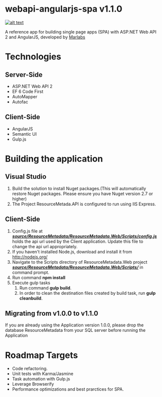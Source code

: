 webapi-angularjs-spa v1.1.0
====================

[![alt text](http://www.marlabs.com/sites/default/files/logo.png "Marlabs")](http://www.marlabs.com)

A reference app for building single page apps (SPA) with ASP.NET Web API 2 and AngularJS, developed by [Marlabs](http://www.marlabs.com)

Technologies
============

Server-Side
-----------

* ASP.NET Web API 2
* EF 6 Code First 
* AutoMapper
* Autofac

Client-Side
-----------

* AngularJS
* Semantic UI
* Gulp.js

Building the application
============

Visual Studio
-----------

1. Build the solution to install Nuget packages.(This will automatically restore Nuget packages. Please ensure you have    Nuget version 2.7 or higher)
2. The Project ResourceMetada.API is configured to run using IIS Express.

Client-Side
-----------
      
1. Config.js file at  ***[source/ResourceMetadata/ResourceMetadata.Web/Scripts/config.js](https://github.com/MarlabsInc/webapi-angularjs-spa/tree/master/source/ResourceMetadata/ResourceMetadata.Web/Scripts/config.js)*** holds the api url used by the Client application. Update this file to change the api url appropriately.
2. If you haven't installed Node.js, download and install it from http://nodejs.org/
3. Navigate to the Scripts directory of ResourceMetadata.Web project ***[source/ResourceMetadata/ResourceMetadata.Web/Scripts/](https://github.com/MarlabsInc/webapi-angularjs-spa/tree/master/source/ResourceMetadata/ResourceMetadata.Web/Scripts)*** in command prompt.
4. Run command **npm install**
5. Execute gulp tasks
    1. Run command **gulp build**.
    2. In order to clean the destination files created by build task, run **gulp cleanbuild**.
    
Migrating from v1.0.0 to v1.1.0
-------------------------------
  If you are already using the Application version 1.0.0, please drop the database ResourceMetadata from your SQL server before running the Application
    

# Roadmap Targets

* Code refactoring.
* Unit tests with Karma/Jasmine
* Task automation with Gulp.js
* Leverage Browserify 
* Performance optimizations and best prarctices for SPA.



